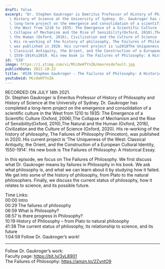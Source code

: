 ```yaml
---
draft: false
excerpt: "Dr. Stephen Gaukroger is Emeritus Professor of History of Philosophy and\
  \ History of Science at the University of Sydney. Dr. Gaukroger has completed a\
  \ long-term project on the emergence and consolidation of a scientific culture in\
  \ the West from 1210 to 1935: The Emergence of a Scientific Culture (Oxford, 2006),The\
  \ Collapse of Mechanism and the Rise of Sensibility(Oxford, 2010),The Natural and\
  \ the Human (Oxford, 2016), Civilization and the Culture of Science (Oxford, 2020).\
  \ His re-working of the history of philosophy, The Failures of Philosophy (Princeton),\
  \ was published in 2020. His current project is \u2018The Uniqueness of the West:\
  \ Classical Antiquity, the Orient, and the Construction of a European Cultural Identity,\
  \ 1550-1914\u2019. His new book is The Failures of Philosophy: A Historical Essay. "
id: '538'
image: https://i.ytimg.com/vi/MCcOeHTYnZA/maxresdefault.jpg
publishDate: 2021-10-22
title: '#538 Stephen Gaukroger - The Failures of Philosophy: A Historical Essay'
youtubeid: MCcOeHTYnZA
---
```

<div class="timelinks">

RECORDED ON JULY 14th 2021.  
Dr. Stephen Gaukroger is Emeritus Professor of History of Philosophy and History of Science at the University of Sydney. Dr. Gaukroger has completed a long-term project on the emergence and consolidation of a scientific culture in the West from 1210 to 1935: The Emergence of a Scientific Culture (Oxford, 2006),The Collapse of Mechanism and the Rise of Sensibility(Oxford, 2010),The Natural and the Human (Oxford, 2016), Civilization and the Culture of Science (Oxford, 2020). His re-working of the history of philosophy, The Failures of Philosophy (Princeton), was published in 2020. His current project is ‘The Uniqueness of the West: Classical Antiquity, the Orient, and the Construction of a European Cultural Identity, 1550-1914’. His new book is The Failures of Philosophy: A Historical Essay. 

In this episode, we focus on The Failures of Philosophy. We first discuss what Dr. Gaukroger means by failures in Philosophy in his book. We ask what philosophy is, and what we can learn about it by studying how it failed. We get into some of the history of philosophy, from Plato to the natural philosophers. Finally, we discuss the current status of philosophy, how it relates to science, and its possible future.

Time Links:  
<time>00:00</time> Intro  
<time>00:29</time> The failures of philosophy  
<time>06:59</time> What is Philosophy?  
<time>08:57</time> Is there progress in Philosophy?  
<time>10:19</time> History of Philosophy – from Plato to natural philosophy  
<time>41:38</time> The current status of philosophy, its relationship to science, and its future  
<time>1:04:59</time> Follow Dr. Gaukroger’s work!

---

Follow Dr. Gaukroger’s work:  
Faculty page: https://bit.ly/3yL8901  
The Failures of Philosophy: https://amzn.to/2ZyntO9
</div>

